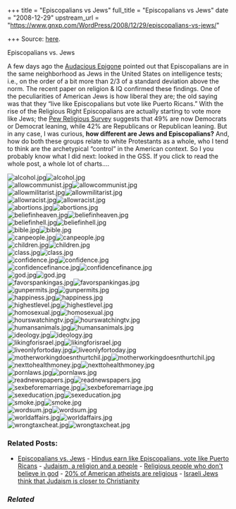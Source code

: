 +++
title = "Episcopalians vs Jews"
full_title = "Episcopalians vs Jews"
date = "2008-12-29"
upstream_url = "https://www.gnxp.com/WordPress/2008/12/29/episcopalians-vs-jews/"

+++
Source: [here](https://www.gnxp.com/WordPress/2008/12/29/episcopalians-vs-jews/).

Episcopalians vs. Jews

A few days ago the [Audacious Epigone](https://anepigone.blogspot.com/2008/12/inductivist-reaffirms-utility-of-gss.html) pointed out that Episcopalians are in the same neighborhood as Jews in the United States on intelligence tests; i.e., on the order of a bit more than 2/3 of a standard deviation above the norm. The recent paper on religion & IQ confirmed these findings. One of the peculiarities of American Jews is how liberal they are; the old saying was that they “live like Episcopalians but vote like Puerto Ricans.” With the rise of the Religious Right Episcopalians are actually starting to vote more like Jews; the [Pew Religious Survey](https://religions.pewforum.org/pdf/table-party-affiliation-by-protestant-denomination.pdf) suggests that 49% are now Democrats or Democrat leaning, while 42% are Republicans or Republican leaning. But in any case, I was curious, **how different are Jews and Episcopalians?** And, how do both these groups relate to white Protestants as a whole, who I tend to think are the archetypical “control” in the American context. So I you probably know what I did next: looked in the GSS. If you click to read the whole post, a whole lot of charts….

  
![alcohol.jpg](https://i0.wp.com/blogs.discovermagazine.com/gnxp/files/alcohol.jpg?resize=500%2C411)![alcohol.jpg](https://i0.wp.com/blogs.discovermagazine.com/gnxp/files/alcohol.jpg?resize=500%2C411)  
![allowcommunist.jpg](https://i0.wp.com/blogs.discovermagazine.com/gnxp/files/allowcommunist.jpg?resize=500%2C409)![allowcommunist.jpg](https://i0.wp.com/blogs.discovermagazine.com/gnxp/files/allowcommunist.jpg?resize=500%2C409)  
![allowmilitarist.jpg](https://i0.wp.com/blogs.discovermagazine.com/gnxp/files/allowmilitarist.jpg?resize=500%2C416)![allowmilitarist.jpg](https://i0.wp.com/blogs.discovermagazine.com/gnxp/files/allowmilitarist.jpg?resize=500%2C416)  
![allowracist.jpg](https://i0.wp.com/blogs.discovermagazine.com/gnxp/files/allowracist.jpg?resize=500%2C413)![allowracist.jpg](https://i0.wp.com/blogs.discovermagazine.com/gnxp/files/allowracist.jpg?resize=500%2C413)  
![abortions.jpg](https://i0.wp.com/blogs.discovermagazine.com/gnxp/files/abortions.jpg?resize=500%2C411)![abortions.jpg](https://i0.wp.com/blogs.discovermagazine.com/gnxp/files/abortions.jpg?resize=500%2C411)  
![beliefinheaven.jpg](https://i0.wp.com/blogs.discovermagazine.com/gnxp/files/beliefinheaven.jpg?resize=500%2C412)![beliefinheaven.jpg](https://i0.wp.com/blogs.discovermagazine.com/gnxp/files/beliefinheaven.jpg?resize=500%2C412)  
![beliefinhell.jpg](https://i0.wp.com/blogs.discovermagazine.com/gnxp/files/beliefinhell.jpg?resize=500%2C408)![beliefinhell.jpg](https://i0.wp.com/blogs.discovermagazine.com/gnxp/files/beliefinhell.jpg?resize=500%2C408)  
![bible.jpg](https://i0.wp.com/blogs.discovermagazine.com/gnxp/files/bible.jpg?resize=500%2C413)![bible.jpg](https://i0.wp.com/blogs.discovermagazine.com/gnxp/files/bible.jpg?resize=500%2C413)  
![canpeople.jpg](https://i0.wp.com/blogs.discovermagazine.com/gnxp/files/canpeople.jpg?resize=500%2C406)![canpeople.jpg](https://i0.wp.com/blogs.discovermagazine.com/gnxp/files/canpeople.jpg?resize=500%2C406)  
![children.jpg](https://i0.wp.com/blogs.discovermagazine.com/gnxp/files/children.jpg?resize=500%2C411)![children.jpg](https://i0.wp.com/blogs.discovermagazine.com/gnxp/files/children.jpg?resize=500%2C411)  
![class.jpg](https://i0.wp.com/blogs.discovermagazine.com/gnxp/files/class.jpg?resize=500%2C410)![class.jpg](https://i0.wp.com/blogs.discovermagazine.com/gnxp/files/class.jpg?resize=500%2C410)  
![confidence.jpg](https://i0.wp.com/blogs.discovermagazine.com/gnxp/files/confidence.jpg?resize=500%2C407)![confidence.jpg](https://i0.wp.com/blogs.discovermagazine.com/gnxp/files/confidence.jpg?resize=500%2C407)  
![confidencefinance.jpg](https://i0.wp.com/blogs.discovermagazine.com/gnxp/files/confidencefinance.jpg?resize=500%2C408)![confidencefinance.jpg](https://i0.wp.com/blogs.discovermagazine.com/gnxp/files/confidencefinance.jpg?resize=500%2C408)  
![god.jpg](https://i0.wp.com/blogs.discovermagazine.com/gnxp/files/god.jpg?resize=500%2C415)![god.jpg](https://i0.wp.com/blogs.discovermagazine.com/gnxp/files/god.jpg?resize=500%2C415)  
![favorspankingas.jpg](https://i0.wp.com/blogs.discovermagazine.com/gnxp/files/favorspankingas.jpg?resize=500%2C413)![favorspankingas.jpg](https://i0.wp.com/blogs.discovermagazine.com/gnxp/files/favorspankingas.jpg?resize=500%2C413)  
![gunpermits.jpg](https://i0.wp.com/blogs.discovermagazine.com/gnxp/files/gunpermits.jpg?resize=500%2C409)![gunpermits.jpg](https://i0.wp.com/blogs.discovermagazine.com/gnxp/files/gunpermits.jpg?resize=500%2C409)  
![happiness.jpg](https://i0.wp.com/blogs.discovermagazine.com/gnxp/files/happiness.jpg?resize=500%2C416)![happiness.jpg](https://i0.wp.com/blogs.discovermagazine.com/gnxp/files/happiness.jpg?resize=500%2C416)  
![highestlevel.jpg](https://i0.wp.com/blogs.discovermagazine.com/gnxp/files/highestlevel.jpg?resize=500%2C403)![highestlevel.jpg](https://i0.wp.com/blogs.discovermagazine.com/gnxp/files/highestlevel.jpg?resize=500%2C403)  
![homosexual.jpg](https://i0.wp.com/blogs.discovermagazine.com/gnxp/files/homosexual.jpg?resize=500%2C411)![homosexual.jpg](https://i0.wp.com/blogs.discovermagazine.com/gnxp/files/homosexual.jpg?resize=500%2C411)  
![hourswatchingtv.jpg](https://i0.wp.com/blogs.discovermagazine.com/gnxp/files/hourswatchingtv.jpg?resize=500%2C406)![hourswatchingtv.jpg](https://i0.wp.com/blogs.discovermagazine.com/gnxp/files/hourswatchingtv.jpg?resize=500%2C406)  
![humansanimals.jpg](https://i0.wp.com/blogs.discovermagazine.com/gnxp/files/humansanimals.jpg?resize=500%2C409)![humansanimals.jpg](https://i0.wp.com/blogs.discovermagazine.com/gnxp/files/humansanimals.jpg?resize=500%2C409)  
![ideology.jpg](https://i0.wp.com/blogs.discovermagazine.com/gnxp/files/ideology.jpg?resize=500%2C409)![ideology.jpg](https://i0.wp.com/blogs.discovermagazine.com/gnxp/files/ideology.jpg?resize=500%2C409)  
![likingforisrael.jpg](https://i0.wp.com/blogs.discovermagazine.com/gnxp/files/likingforisrael.jpg?resize=500%2C415)![likingforisrael.jpg](https://i0.wp.com/blogs.discovermagazine.com/gnxp/files/likingforisrael.jpg?resize=500%2C415)  
![liveonlyfortoday.jpg](https://i0.wp.com/blogs.discovermagazine.com/gnxp/files/liveonlyfortoday.jpg?resize=500%2C413)![liveonlyfortoday.jpg](https://i0.wp.com/blogs.discovermagazine.com/gnxp/files/liveonlyfortoday.jpg?resize=500%2C413)  
![motherworkingdoesnthurtchil.jpg](https://i0.wp.com/blogs.discovermagazine.com/gnxp/files/motherworkingdoesnthurtchil.jpg?resize=500%2C407)![motherworkingdoesnthurtchil.jpg](https://i0.wp.com/blogs.discovermagazine.com/gnxp/files/motherworkingdoesnthurtchil.jpg?resize=500%2C407)  
![nexttohealthmoney.jpg](https://i0.wp.com/blogs.discovermagazine.com/gnxp/files/nexttohealthmoney.jpg?resize=500%2C404)![nexttohealthmoney.jpg](https://i0.wp.com/blogs.discovermagazine.com/gnxp/files/nexttohealthmoney.jpg?resize=500%2C404)  
![pornlaws.jpg](https://i0.wp.com/blogs.discovermagazine.com/gnxp/files/pornlaws.jpg?resize=500%2C411)![pornlaws.jpg](https://i0.wp.com/blogs.discovermagazine.com/gnxp/files/pornlaws.jpg?resize=500%2C411)  
![readnewspapers.jpg](https://i0.wp.com/blogs.discovermagazine.com/gnxp/files/readnewspapers.jpg?resize=500%2C407)![readnewspapers.jpg](https://i0.wp.com/blogs.discovermagazine.com/gnxp/files/readnewspapers.jpg?resize=500%2C407)  
![sexbeforemarriage.jpg](https://i0.wp.com/blogs.discovermagazine.com/gnxp/files/sexbeforemarriage.jpg?resize=500%2C411)![sexbeforemarriage.jpg](https://i0.wp.com/blogs.discovermagazine.com/gnxp/files/sexbeforemarriage.jpg?resize=500%2C411)  
![sexeducation.jpg](https://i0.wp.com/blogs.discovermagazine.com/gnxp/files/sexeducation.jpg?resize=500%2C417)![sexeducation.jpg](https://i0.wp.com/blogs.discovermagazine.com/gnxp/files/sexeducation.jpg?resize=500%2C417)  
![smoke.jpg](https://i0.wp.com/blogs.discovermagazine.com/gnxp/files/smoke.jpg?resize=500%2C407)![smoke.jpg](https://i0.wp.com/blogs.discovermagazine.com/gnxp/files/smoke.jpg?resize=500%2C407)  
![wordsum.jpg](https://i0.wp.com/blogs.discovermagazine.com/gnxp/files/wordsum.jpg?resize=500%2C413)![wordsum.jpg](https://i0.wp.com/blogs.discovermagazine.com/gnxp/files/wordsum.jpg?resize=500%2C413)  
![worldaffairs.jpg](https://i0.wp.com/blogs.discovermagazine.com/gnxp/files/worldaffairs.jpg?resize=500%2C406)![worldaffairs.jpg](https://i0.wp.com/blogs.discovermagazine.com/gnxp/files/worldaffairs.jpg?resize=500%2C406)  
![wrongtaxcheat.jpg](https://i0.wp.com/blogs.discovermagazine.com/gnxp/files/wrongtaxcheat.jpg?resize=500%2C411)![wrongtaxcheat.jpg](https://i0.wp.com/blogs.discovermagazine.com/gnxp/files/wrongtaxcheat.jpg?resize=500%2C411)

### Related Posts:

- [Episcopalians vs.
  Jews](https://www.gnxp.com/WordPress/2008/12/28/episcopalians-vs-jews/) - [Hindus earn like Episcopalians, vote like Puerto
  Ricans](https://www.gnxp.com/WordPress/2012/07/25/hindus-earn-like-episcopalians-vote-like-puerto-ricans/) - [Judaism, a religion and a
  people](https://www.gnxp.com/WordPress/2007/07/10/judaism-a-religion-and-a-people/) - [Religious people who don't believe in
  god](https://www.gnxp.com/WordPress/2010/04/15/religious-people-who-dont-believe-in-god/) - [20% of American atheists are
  religious](https://www.gnxp.com/WordPress/2008/08/24/20-of-american-atheists-are-religious/) - [Israeli Jews think that Judaism is closer to
  Christianity](https://www.gnxp.com/WordPress/2009/02/22/israeli-jews-think-that-judaism-is-closer-to-christianity/)

### *Related*

[](https://www.addtoany.com/add_to/facebook?linkurl=https%3A%2F%2Fwww.gnxp.com%2FWordPress%2F2008%2F12%2F29%2Fepiscopalians-vs-jews%2F&linkname=Episcopalians%20vs.%20Jews "Facebook")[](https://www.addtoany.com/add_to/twitter?linkurl=https%3A%2F%2Fwww.gnxp.com%2FWordPress%2F2008%2F12%2F29%2Fepiscopalians-vs-jews%2F&linkname=Episcopalians%20vs.%20Jews "Twitter")[](https://www.addtoany.com/add_to/email?linkurl=https%3A%2F%2Fwww.gnxp.com%2FWordPress%2F2008%2F12%2F29%2Fepiscopalians-vs-jews%2F&linkname=Episcopalians%20vs.%20Jews "Email")[](https://www.addtoany.com/share)
